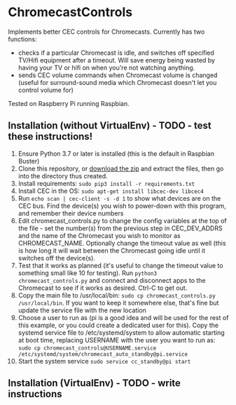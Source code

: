# ChromecastControls
Implements better CEC controls for Chromecasts. Currently has two functions:
* checks if a particular Chromecast is idle, and switches off specified TV/Hifi equipment after a timeout. Will save energy being wasted by having your TV or hifi on when you're not watching anything.
* sends CEC volume commands when Chromecast volume is changed (useful for surround-sound media which Chromecast doesn't let you control volume for)

Tested on Raspberry Pi running Raspbian. 
## Installation (without VirtualEnv) - TODO - test these instructions!
1. Ensure Python 3.7 or later is installed (this is the default in Raspbian Buster)
2. Clone this repository, or [download the zip](https://github.com/askvictor/ChromecastControls/archive/master.zip) and extract the files, then go into the directory thus created.
3. Install requirements: `sudo pip3 install -r requirements.txt`
3. Install CEC in the OS: `sudo apt-get install libcec-dev libcec4`
4. Run `echo scan | cec-client -s -d 1` to show what devices are on the CEC bus. Find the device(s) you wish to power-down with this program, and remember their device numbers
5. Edit chromecast_controls.py to change the config variables at the top of the file - set the number(s) from the previous step in CEC_DEV_ADDRS and the name of the Chromecast you wish to monitor as CHROMECAST_NAME. Optionally change the timeout value as well (this is how long it will wait between the Chromecast going idle until it switches off the device(s).
6. Test that it works as planned (it's useful to change the timeout value to something small like 10 for testing). Run `python3 chromecast_controls.py` and connect and disconnect apps to the Chromecast to see if it works as desired. Ctrl-C to get out.
7. Copy the main file to /usr/local/bin: `sudo cp chromecast_controls.py /usr/local/bin`. If you want to keep it somewhere else, that's fine but update the service file with the new location
7. Choose a user to run as (pi is a good idea and will be used for the rest of this example, or you could create a dedicated user for this). Copy the systemd service file to /etc/systemd/system to allow automatic starting at boot time, replacing USERNAME with the user you want to run as: `sudo cp chromecast_controls@USERNAME.service /etc/systemd/system/chromecast_auto_standby@pi.service` 
8. Start the system service `sudo service cc_standby@pi start`

## Installation (VirtualEnv) - TODO - write instructions

